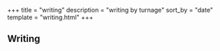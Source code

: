 +++
title = "writing"
description = "writing by turnage"
sort_by = "date"
template = "writing.html"
+++

## Writing

